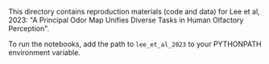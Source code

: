 This directory contains reproduction materials (code and data) for Lee et al, 2023: "A Principal Odor Map Unifies Diverse Tasks in Human Olfactory Perception".

To run the notebooks, add the path to `lee_et_al_2023` to your PYTHONPATH environment variable.